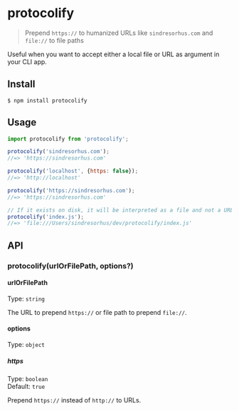 # protocolify

> Prepend `https://` to humanized URLs like `sindresorhus.com` and `file://` to file paths

Useful when you want to accept either a local file or URL as argument in your CLI app.

## Install

```
$ npm install protocolify
```

## Usage

```js
import protocolify from 'protocolify';

protocolify('sindresorhus.com');
//=> 'https://sindresorhus.com'

protocolify('localhost', {https: false});
//=> 'http://localhost'

protocolify('https://sindresorhus.com');
//=> 'https://sindresorhus.com'

// If it exists on disk, it will be interpreted as a file and not a URL
protocolify('index.js');
//=> 'file:///Users/sindresorhus/dev/protocolify/index.js'
```

## API

### protocolify(urlOrFilePath, options?)

#### urlOrFilePath

Type: `string`

The URL to prepend `https://` or file path to prepend `file://`.

#### options

Type: `object`

##### https

Type: `boolean`\
Default: `true`

Prepend `https://` instead of `http://` to URLs.
